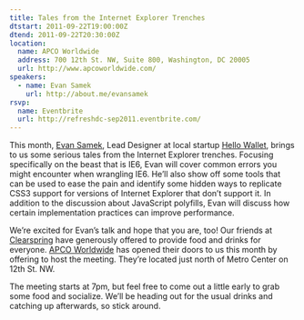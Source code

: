 ```yaml
---
title: Tales from the Internet Explorer Trenches
dtstart: 2011-09-22T19:00:00Z
dtend: 2011-09-22T20:30:00Z
location:
  name: APCO Worldwide
  address: 700 12th St. NW, Suite 800, Washington, DC 20005
  url: http://www.apcoworldwide.com/
speakers:
  - name: Evan Samek
    url: http://about.me/evansamek
rsvp:
  name: Eventbrite
  url: http://refreshdc-sep2011.eventbrite.com/
---
```


This month, [Evan Samek](http://about.me/evansamek), Lead Designer at local startup [Hello Wallet](https://www.hellowallet.com/), brings to us some serious tales from the Internet Explorer trenches. Focusing specifically on the beast that is IE6, Evan will cover common errors you might encounter when wrangling IE6. He’ll also show off some tools that can be used to ease the pain and identify some hidden ways to replicate CSS3 support for versions of Internet Explorer that don’t support it. In addition to the discussion about JavaScript polyfills, Evan will discuss how certain implementation practices can improve performance.

We’re excited for Evan’s talk and hope that you are, too! Our friends at [Clearspring](http://clearspring.com/) have generously offered to provide food and drinks for everyone. [APCO Worldwide](http://www.apcoworldwide.com/) has opened their doors to us this month by offering to host the meeting. They’re located just north of Metro Center on 12th St. NW.

The meeting starts at 7pm, but feel free to come out a little early to grab some food and socialize. We’ll be heading out for the usual drinks and catching up afterwards, so stick around.
